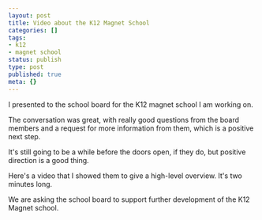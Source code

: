 ```yaml
---
layout: post
title: Video about the K12 Magnet School
categories: []
tags:
- k12
- magnet school
status: publish
type: post
published: true
meta: {}
---
```


I presented to the school board for the K12 magnet school I am working on.

The conversation was great, with really good questions from the board members and a request for more information from them, which is a positive next step.

It's still going to be a while before the doors open, if they do, but positive direction is a good thing.

Here's a video that I showed them to give a high-level overview. It's two minutes long.


We are asking the school board to support further development of the K12 Magnet school.
